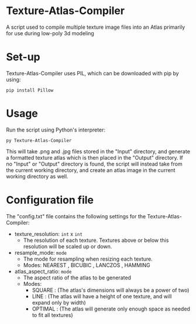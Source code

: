 # Texture-Atlas-Compiler
A script used to compile multiple texture image files into an Atlas primarily for use during low-poly 3d modeling

# Set-up
Texture-Atlas-Compiler uses PIL, which can be downloaded with pip by using:
  ```
  pip install Pillow
  ```

# Usage
Run the script using Python's interpreter:
  ```
  py Texture-Atlas-Compiler
  ```
This will take .png and .jpg files stored in the "Input" directory, and generate a formatted texture atlas which is then placed in the "Output" directory. If no "Input" or "Output" directory is found, the script will instead take from the current working directory, and create an atlas image in the current working directory as well.

# Configuration file
The "config.txt" file contains the following settings for the Texture-Atlas-Compiler:
  - texture_resolution: `int` x `int`
    - The resolution of each texture. Textures above or below this resolution will be scaled up or down.  
  - resample_mode: `mode`
    - The mode for resampling when resizing each texture.
    - Modes: NEAREST , BICUBIC , LANCZOS , HAMMING 
  - atlas_aspect_ratio: `mode`
	- The aspect ratio of the atlas to be generated
	- Modes:
		- SQUARE : (The atlas's dimensions will always be a power of two)
		- LINE : (The atlas will have a height of one texture, and will expand only by width)
		- OPTIMAL : (The atlas will generate only enough space as needed to fit all textures)
		